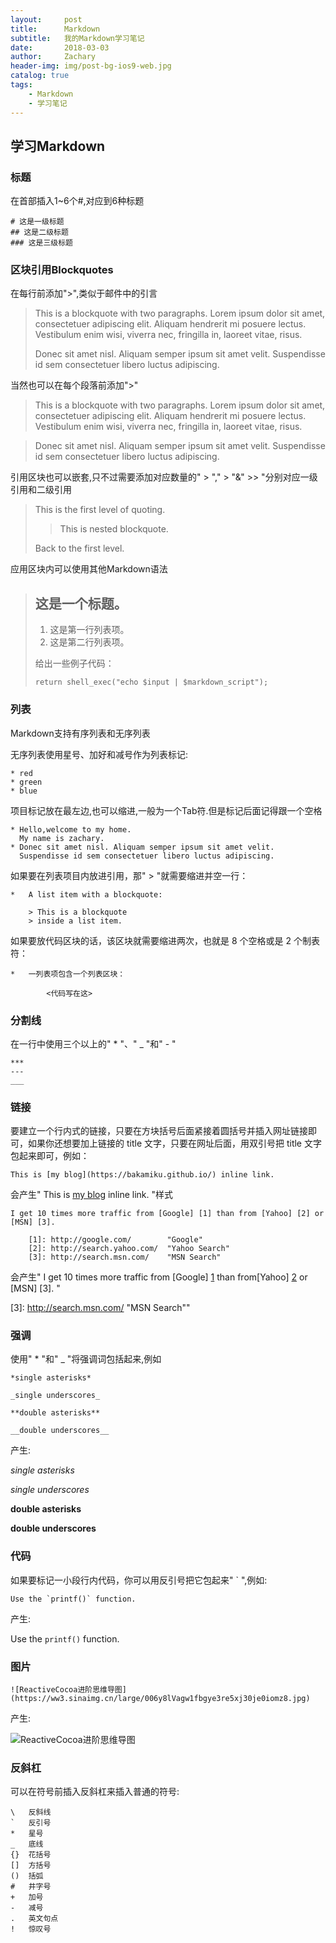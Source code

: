 ```yaml
---
layout:     post
title:      Markdown
subtitle:   我的Markdown学习笔记
date:       2018-03-03
author:     Zachary
header-img: img/post-bg-ios9-web.jpg
catalog: true
tags:
    - Markdown
    - 学习笔记
---
```



## 学习Markdown

### 标题
在首部插入1~6个#,对应到6种标题

```
# 这是一级标题
## 这是二级标题
### 这是三级标题
```

### 区块引用Blockquotes

在每行前添加">",类似于邮件中的引言
> This is a blockquote with two paragraphs. Lorem ipsum dolor sit amet,
> consectetuer adipiscing elit. Aliquam hendrerit mi posuere lectus.
> Vestibulum enim wisi, viverra nec, fringilla in, laoreet vitae, risus.
> 
> Donec sit amet nisl. Aliquam semper ipsum sit amet velit. Suspendisse
> id sem consectetuer libero luctus adipiscing.
 
当然也可以在每个段落前添加">"
> This is a blockquote with two paragraphs. Lorem ipsum dolor sit amet,
consectetuer adipiscing elit. Aliquam hendrerit mi posuere lectus.
Vestibulum enim wisi, viverra nec, fringilla in, laoreet vitae, risus.

> Donec sit amet nisl. Aliquam semper ipsum sit amet velit. Suspendisse
id sem consectetuer libero luctus adipiscing.

引用区块也可以嵌套,只不过需要添加对应数量的" > "," > "&" >> "分别对应一级引用和二级引用
> This is the first level of quoting.
>
> > This is nested blockquote.
>
> Back to the first level.

应用区块内可以使用其他Markdown语法
> ## 这是一个标题。
> 
> 1.   这是第一行列表项。
> 2.   这是第二行列表项。
> 
> 给出一些例子代码：
> 
>     return shell_exec("echo $input | $markdown_script");

### 列表
Markdown支持有序列表和无序列表

无序列表使用星号、加好和减号作为列表标记:  

```
* red  
* green  
* blue
```

项目标记放在最左边,也可以缩进,一般为一个Tab符.但是标记后面记得跟一个空格

```
* Hello,welcome to my home. 
  My name is zachary.
* Donec sit amet nisl. Aliquam semper ipsum sit amet velit.
  Suspendisse id sem consectetuer libero luctus adipiscing.
```

如果要在列表项目内放进引用，那" > "就需要缩进并空一行：

```
*   A list item with a blockquote:

    > This is a blockquote
    > inside a list item.
```
    
如果要放代码区块的话，该区块就需要缩进两次，也就是 8 个空格或是 2 个制表符：

```
*   一列表项包含一个列表区块：

        <代码写在这>
```

### 分割线

在一行中使用三个以上的" * "、" _ "和" - "

```
***
---
___
```

### 链接

要建立一个行内式的链接，只要在方块括号后面紧接着圆括号并插入网址链接即可，如果你还想要加上链接的 title 文字，只要在网址后面，用双引号把 title 文字包起来即可，例如：

```
This is [my blog](https://bakamiku.github.io/) inline link.
```

会产生" This is [my blog](https://bakamiku.github.io/) inline link. "样式

```
I get 10 times more traffic from [Google] [1] than from [Yahoo] [2] or [MSN] [3].  

	[1]: http://google.com/        "Google"
	[2]: http://search.yahoo.com/  "Yahoo Search"
	[3]: http://search.msn.com/    "MSN Search"
```

会产生" I get 10 times more traffic from [Google] [1] than from[Yahoo] [2] or [MSN] [3]. "

  [1]: http://google.com/        "Google"
  [2]: http://search.yahoo.com/  "Yahoo Search"
  [3]: http://search.msn.com/    "MSN Search""

### 强调
使用" * "和" _ "将强调词包括起来,例如

```
*single asterisks*

_single underscores_

**double asterisks**

__double underscores__
```

产生:

*single asterisks*

_single underscores_

**double asterisks**

__double underscores__

### 代码

如果要标记一小段行内代码，你可以用反引号把它包起来" ` ",例如:

```
Use the `printf()` function.
```

产生:

Use the `printf()` function.

### 图片

```
![ReactiveCocoa进阶思维导图](https://ww3.sinaimg.cn/large/006y8lVagw1fbgye3re5xj30je0iomz8.jpg)
```

产生:

![ReactiveCocoa进阶思维导图](https://ww3.sinaimg.cn/large/006y8lVagw1fbgye3re5xj30je0iomz8.jpg)

### 反斜杠

可以在符号前插入反斜杠来插入普通的符号:

```
\   反斜线
`   反引号
*   星号
_   底线
{}  花括号
[]  方括号
()  括弧
#   井字号
+   加号
-   减号
.   英文句点
!   惊叹号
```
